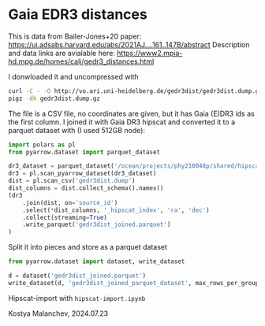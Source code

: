 # Gaia EDR3 distances

This is data from Bailer-Jones+20 paper: https://ui.adsabs.harvard.edu/abs/2021AJ....161..147B/abstract
Description and data links are avialable here:
https://www2.mpia-hd.mpg.de/homes/calj/gedr3_distances.html

I donwloaded it and uncompressed with
```sh
curl -C - -O http://vo.ari.uni-heidelberg.de/gedr3dist/gedr3dist.dump.gz
pigz -dk gedr3dist.dump.gz
```

The file is a CSV file, no coordinates are given, but it has Gaia  (E)DR3 ids as the first column.
I joined it with Gaia DR3 hipscat and converted it to a parquet dataset with (I used 512GB node):

```python
import polars as pl
from pyarrow.dataset import parquet_dataset

dr3_dataset = parquet_dataset('/ocean/projects/phy210048p/shared/hipscat/catalogs/gaia_dr3/gaia/_metadata')
dr3 = pl.scan_pyarrow_dataset(dr3_dataset)
dist = pl.scan_csv('gedr3dist.dump')
dist_columns = dist.collect_schema().names()
(dr3
    .join(dist, on='source_id')
    .select(*dist_columns, '_hipscat_index', 'ra', 'dec')
    .collect(streaming=True)
    .write_parquet('gedr3dist_joined.parquet')
)
```

Split it into pieces and store as a parquet dataset
```python
from pyarrow.dataset import dataset, write_dataset

d = dataset('gedr3dist_joined.parquet')
write_dataset(d, 'gedr3dist_joined_parquet_dataset', max_rows_per_group=1 << 20, max_rows_per_file=1 << 20)
```

Hipscat-import with `hipscat-import.ipynb`


Kostya Malanchev, 2024.07.23
